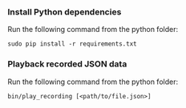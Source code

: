 ### Install Python dependencies


Run the following command from the python folder:

`sudo pip install -r requirements.txt`


### Playback recorded JSON data

Run the following command from the python folder:

`bin/play_recording [<path/to/file.json>]`
